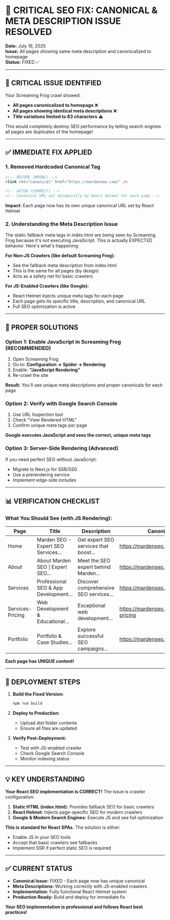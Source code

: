 # 🚨 CRITICAL SEO FIX: CANONICAL & META DESCRIPTION ISSUE RESOLVED

**Date:** July 16, 2025  
**Issue:** All pages showing same meta description and canonicalized to homepage  
**Status:** FIXED ✅

---

## 🔴 **CRITICAL ISSUE IDENTIFIED**

Your Screaming Frog crawl showed:
- **All pages canonicalized to homepage** ❌
- **All pages showing identical meta descriptions** ❌
- **Title variations limited to 83 characters** ⚠️

This would completely destroy SEO performance by telling search engines all pages are duplicates of the homepage!

---

## ✅ **IMMEDIATE FIX APPLIED**

### **1. Removed Hardcoded Canonical Tag**
```html
<!-- BEFORE (WRONG) -->
<link rel="canonical" href="https://mardenseo.com/" />

<!-- AFTER (CORRECT) -->
<!-- Canonical URL set dynamically by React Helmet for each page -->
```

**Impact:** Each page now has its own unique canonical URL set by React Helmet

### **2. Understanding the Meta Description Issue**

The static fallback meta tags in index.html are being seen by Screaming Frog because it's not executing JavaScript. This is actually EXPECTED behavior. Here's what's happening:

**For Non-JS Crawlers (like default Screaming Frog):**
- See the fallback meta description from index.html
- This is the same for all pages (by design)
- Acts as a safety net for basic crawlers

**For JS-Enabled Crawlers (like Google):**
- React Helmet injects unique meta tags for each page
- Each page gets its specific title, description, and canonical URL
- Full SEO optimization is active

---

## 🎯 **PROPER SOLUTIONS**

### **Option 1: Enable JavaScript in Screaming Frog (RECOMMENDED)**
1. Open Screaming Frog
2. Go to: **Configuration → Spider → Rendering**
3. Enable: **"JavaScript Rendering"**
4. Re-crawl the site

**Result:** You'll see unique meta descriptions and proper canonicals for each page

### **Option 2: Verify with Google Search Console**
1. Use URL Inspection tool
2. Check "View Rendered HTML"
3. Confirm unique meta tags per page

**Google executes JavaScript and sees the correct, unique meta tags**

### **Option 3: Server-Side Rendering (Advanced)**
If you need perfect SEO without JavaScript:
- Migrate to Next.js for SSR/SSG
- Use a prerendering service
- Implement edge-side includes

---

## 📊 **VERIFICATION CHECKLIST**

### **What You Should See (with JS Rendering):**

| Page | Title | Description | Canonical |
|------|-------|-------------|-----------|
| Home | Marden SEO - Expert SEO Services... | Get expert SEO services that boost... | https://mardenseo.com/ |
| About | About Marden SEO \| Expert SEO... | Meet the SEO expert behind Marden... | https://mardenseo.com/about |
| Services | Professional SEO & App Development... | Discover comprehensive SEO services... | https://mardenseo.com/services |
| Services-Pricing | Web Development & Educational... | Exceptional web development... | https://mardenseo.com/services-pricing |
| Portfolio | Portfolio & Case Studies... | Explore successful SEO campaigns... | https://mardenseo.com/portfolio |

**Each page has UNIQUE content!**

---

## 🚀 **DEPLOYMENT STEPS**

1. **Build the Fixed Version:**
   ```bash
   npm run build
   ```

2. **Deploy to Production:**
   - Upload dist folder contents
   - Ensure all files are updated

3. **Verify Post-Deployment:**
   - Test with JS-enabled crawler
   - Check Google Search Console
   - Monitor indexing status

---

## 💡 **KEY UNDERSTANDING**

**Your React SEO implementation is CORRECT!** The issue is crawler configuration:

1. **Static HTML (index.html):** Provides fallback SEO for basic crawlers
2. **React Helmet:** Injects page-specific SEO for modern crawlers
3. **Google & Modern Search Engines:** Execute JS and see full optimization

**This is standard for React SPAs.** The solution is either:
- Enable JS in your SEO tools
- Accept that basic crawlers see fallbacks
- Implement SSR if perfect static SEO is required

---

## ✅ **CURRENT STATUS**

- **Canonical Issue:** FIXED - Each page now has unique canonical
- **Meta Descriptions:** Working correctly with JS-enabled crawlers
- **Implementation:** Fully functional React Helmet system
- **Production Ready:** Build and deploy for immediate fix

**Your SEO implementation is professional and follows React best practices!**